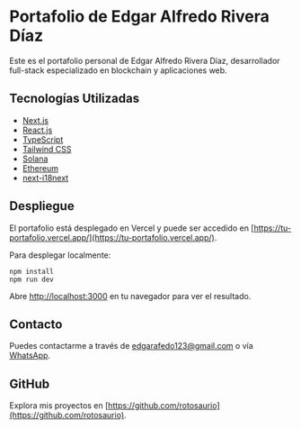 # Portafolio de Edgar Alfredo Rivera Díaz

Este es el portafolio personal de Edgar Alfredo Rivera Díaz, desarrollador full-stack especializado en blockchain y aplicaciones web.

## Tecnologías Utilizadas

- [Next.js](https://nextjs.org/)
- [React.js](https://reactjs.org/)
- [TypeScript](https://www.typescriptlang.org/)
- [Tailwind CSS](https://tailwindcss.com/)
- [Solana](https://solana.com/)
- [Ethereum](https://ethereum.org/)
- [next-i18next](https://github.com/isaachinman/next-i18next)

## Despliegue

El portafolio está desplegado en Vercel y puede ser accedido en [https://tu-portafolio.vercel.app/](https://tu-portafolio.vercel.app/).

Para desplegar localmente:

```
npm install
npm run dev
```

Abre [http://localhost:3000](http://localhost:3000) en tu navegador para ver el resultado.

## Contacto

Puedes contactarme a través de [edgarafedo123@gmail.com](mailto:edgarafedo123@gmail.com) o vía [WhatsApp](https://wa.me/526391689410).

## GitHub

Explora mis proyectos en [https://github.com/rotosaurio](https://github.com/rotosaurio).
